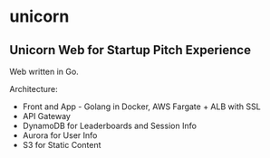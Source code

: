 # unicorn

## Unicorn Web for Startup Pitch Experience

Web written in Go.

Architecture:
- Front and App - Golang in Docker, AWS Fargate + ALB with SSL
- API Gateway
- DynamoDB for Leaderboards and Session Info
- Aurora for User Info
- S3 for Static Content
